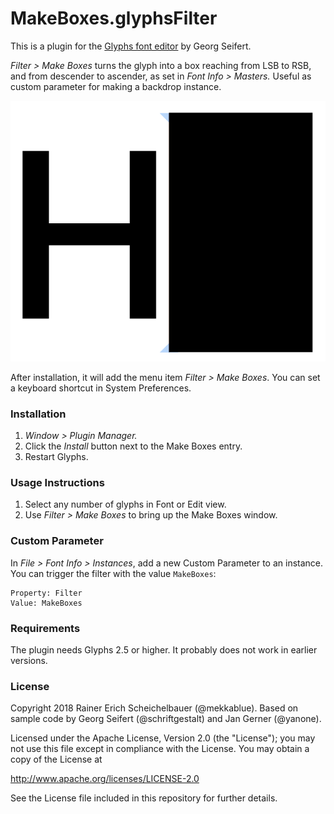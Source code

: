 # MakeBoxes.glyphsFilter

This is a plugin for the [Glyphs font editor](http://glyphsapp.com/) by Georg Seifert.

*Filter > Make Boxes* turns the glyph into a box reaching from LSB to RSB, and from descender to ascender, as set in *Font Info > Masters.* Useful as custom parameter for making a backdrop instance.

![All boxes created reach from ascender to descender.](MakeBoxes.png "Make Boxes Screenshot")

After installation, it will add the menu item *Filter > Make Boxes*.
You can set a keyboard shortcut in System Preferences.

### Installation

1. *Window > Plugin Manager.*
2. Click the *Install* button next to the Make Boxes entry.
3. Restart Glyphs.

### Usage Instructions

1. Select any number of glyphs in Font or Edit view.
2. Use *Filter > Make Boxes* to bring up the Make Boxes window.

### Custom Parameter

In *File > Font Info > Instances*, add a new Custom Parameter to an instance. You can trigger the filter with the value `MakeBoxes`:

    Property: Filter
    Value: MakeBoxes

### Requirements

The plugin needs Glyphs 2.5 or higher. It probably does not work in earlier versions.

### License

Copyright 2018 Rainer Erich Scheichelbauer (@mekkablue).
Based on sample code by Georg Seifert (@schriftgestalt) and Jan Gerner (@yanone).

Licensed under the Apache License, Version 2.0 (the "License");
you may not use this file except in compliance with the License.
You may obtain a copy of the License at

http://www.apache.org/licenses/LICENSE-2.0

See the License file included in this repository for further details.
